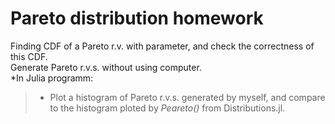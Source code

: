 # Pareto distribution homework

Finding CDF of a Pareto r.v. with parameter, and check the correctness of this CDF.  
Generate Pareto r.v.s. without using computer.  
*In Julia programm:
  > * Plot a histogram of Pareto r.v.s. generated by myself, and compare to the histogram ploted by *Peareto()* from Distributions.jl.
